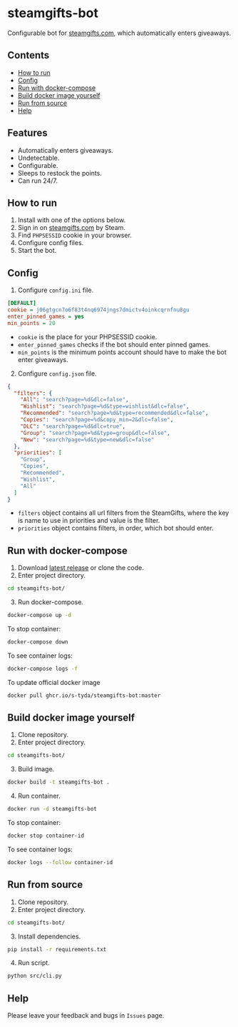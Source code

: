 # steamgifts-bot

Configurable bot for [steamgifts.com](https://www.steamgifts.com/), which automatically enters giveaways.

## Contents

- [How to run](#how-to-run)
- [Config](#config)
- [Run with docker-compose](#run-with-docker-compose)
- [Build docker image yourself](#build-docker-image-yourself)
- [Run from source](#run-from-source)
- [Help](#help)

## Features
- Automatically enters giveaways.
- Undetectable.
- Сonfigurable.
- Sleeps to restock the points.
- Can run 24/7.

## How to run
1. Install with one of the options below.
2. Sign in on [steamgifts.com](https://www.steamgifts.com/) by Steam.
3. Find `PHPSESSID` cookie in your browser.
4. Configure config files.
5. Start the bot.

## Config
1. Configure `config.ini` file.
```ini
[DEFAULT]
cookie = j06gtgcn7o6f83t4nq6974jngs7dmictv4oinkcqrnfnu8gu
enter_pinned_games = yes
min_points = 20
```
- `cookie` is the place for your PHPSESSID cookie.
- `enter_pinned_games` checks if the bot should enter pinned games.
- `min_points` is the minimum points account should have to make the bot enter giveaways.

2. Configure `config.json` file.
```json
{
  "filters": {
    "All": "search?page=%d&dlc=false",
    "Wishlist": "search?page=%d&type=wishlist&dlc=false",
    "Recommended": "search?page=%d&type=recommended&dlc=false",
    "Copies": "search?page=%d&copy_min=2&dlc=false",
    "DLC": "search?page=%d&dlc=true",
    "Group": "search?page=%d&type=group&dlc=false",
    "New": "search?page=%d&type=new&dlc=false"
  },
  "priorities": [
    "Group",
    "Copies",
    "Recommended",
    "Wishlist",
    "All"
  ]
}
```
- `filters` object contains all url filters from the SteamGifts, where the key is name to use in priorities and value is the filter.
- `priorities` object contains filters, in order, which bot should enter.

## Run with docker-compose
1. Download [latest release](https://github.com/s-tyda/steamgifts-bot/releases/tag/v1.0) or clone the code.
2. Enter project directory.
```bash
cd steamgifts-bot/
```
3. Run docker-compose.
```bash
docker-compose up -d
```
To stop container:
```bash
docker-compose down
```
To see container logs:
```bash
docker-compose logs -f
```
To update official docker image
```bash
docker pull ghcr.io/s-tyda/steamgifts-bot:master
```

## Build docker image yourself
1. Clone repository.
2. Enter project directory.
```bash
cd steamgifts-bot/
```
3. Build image.
```bash
docker build -t steamgifts-bot .
```
4. Run container.
```bash
docker run -d steamgifts-bot
```
To stop container:
```bash
docker stop container-id
```
To see container logs:
```bash
docker logs --follow container-id
```

## Run from source
1. Clone repository.
2. Enter project directory.
```bash
cd steamgifts-bot/
```
3. Install dependencies.
```bash
pip install -r requirements.txt
```
4. Run script.
```bash
python src/cli.py
```

## Help
Please leave your feedback and bugs in `Issues` page.
